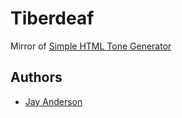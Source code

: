 # Tiberdeaf
Mirror of [Simple HTML Tone Generator](https://gist.github.com/horndude77/11361875)

## Authors
- [Jay Anderson](https://github.com/horndude77)
